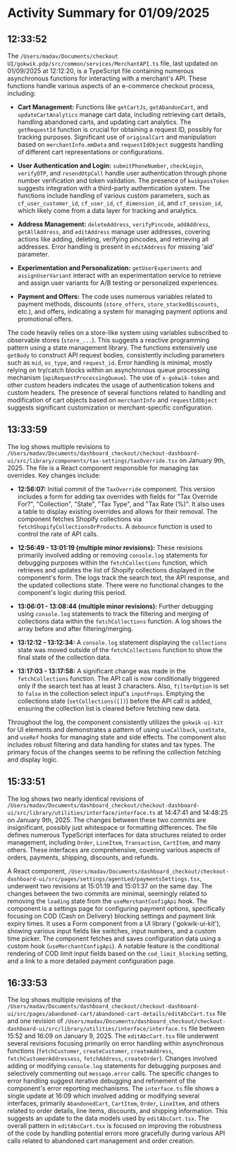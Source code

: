 # Activity Summary for 01/09/2025

## 12:33:52
The `/Users/madav/Documents/checkout UI/gokwik.pdp/src/common/services/MerchantAPI.ts` file, last updated on 01/09/2025 at 12:12:20, is a TypeScript file containing numerous asynchronous functions for interacting with a merchant's API.  These functions handle various aspects of an e-commerce checkout process, including:

* **Cart Management:**  Functions like `getCartJs`, `getAbandonCart`, and `updateCartAnalytics` manage cart data, including retrieving cart details, handling abandoned carts, and updating cart analytics.  The `getRequestId` function is crucial for obtaining a request ID, possibly for tracking purposes.  Significant use of `originalCart` and manipulation based on `merchantInfo.mmData` and `requestIdObject` suggests handling of different cart representations or configurations.

* **User Authentication and Login:** `submitPhoneNumber`, `checkLogin`, `verifyOTP`, and `resendOtpCall` handle user authentication through phone number verification and token validation. The presence of `kwikpassToken` suggests integration with a third-party authentication system.  The functions include handling of various custom parameters, such as `cf_user_customer_id`, `cf_user_id`, `cf_dimension_id`, and `cf_session_id`, which likely come from a data layer for tracking and analytics.

* **Address Management:** `deleteAddress`, `verifyPincode`, `addAddress`, `getAllAddress`, and `editAddress` manage user addresses, covering actions like adding, deleting, verifying pincodes, and retrieving all addresses.  Error handling is present in `editAddress` for missing 'aid' parameter.

* **Experimentation and Personalization:** `getUserExperiments` and `assignUserVariant` interact with an experimentation service to retrieve and assign user variants for A/B testing or personalized experiences.

* **Payment and Offers:** The code uses numerous variables related to payment methods, discounts (`store_offers`, `store_stackedDiscounts`, etc.), and offers, indicating a system for managing payment options and promotional offers.

The code heavily relies on a store-like system using variables subscribed to observable stores (`store_...`). This suggests a reactive programming pattern using a state management library.  The functions extensively use `getBody` to construct API request bodies, consistently including parameters such as `mid`, `os_type`, and `request_id`.  Error handling is minimal, mostly relying on try/catch blocks within an asynchronous queue processing mechanism (`apiRequestProcessingQueue`). The use of `x-gokwik-token` and other custom headers indicates the usage of authentication tokens and custom headers.  The presence of several functions related to handling and modification of cart objects based on `merchantInfo` and `requestIdObject` suggests significant customization or merchant-specific configuration.


## 13:33:59
The log shows multiple revisions to `/Users/madav/Documents/dashboard_checkout/checkout-dashboard-ui/src/library/components/tax-settings/taxOverride.tsx` on January 9th, 2025.  The file is a React component responsible for managing tax overrides.  Key changes include:

* **12:56:07:** Initial commit of the `TaxOverride` component.  This version includes a form for adding tax overrides with fields for "Tax Override For?", "Collection", "State", "Tax Type", and "Tax Rate (%)".  It also uses a table to display existing overrides and allows for their removal. The component fetches Shopify collections via `fetchShopifyCollectionsOrProducts`.  A `debounce` function is used to control the rate of API calls.

* **12:56:49 - 13:01:19 (multiple minor revisions):** These revisions primarily involved adding or removing `console.log` statements for debugging purposes within the `fetchCollections` function, which retrieves and updates the list of Shopify collections displayed in the component's form.  The logs track the search text, the API response, and the updated collections state.  There were no functional changes to the component's logic during this period.

* **13:06:01 - 13:08:44 (multiple minor revisions):**  Further debugging using `console.log` statements to track the filtering and merging of collections data within the `fetchCollections` function.  A log shows the array before and after filtering/merging.

* **13:12:12 - 13:12:34:** A `console.log` statement displaying the `collections` state was moved outside of the `fetchCollections` function to show the final state of the collection data.

* **13:17:03 - 13:17:58:**  A significant change was made in the `fetchCollections` function.  The API call is now conditionally triggered only if the search text has at least 3 characters.  Also, `filterOption` is set to `false` in the collection select input's `inputProps`.  Emptying the collections state (`setCollections([])`) before the API call is added, ensuring the collection list is cleared before fetching new data.

Throughout the log, the component consistently utilizes the `gokwik-ui-kit` for UI elements and demonstrates a pattern of using `useCallback`, `useState`, and `useRef` hooks for managing state and side effects. The component also includes robust filtering and data handling for states and tax types.  The primary focus of the changes seems to be refining the collection fetching and display logic.


## 15:33:51
The log shows two nearly identical revisions of `/Users/madav/Documents/dashboard_checkout/checkout-dashboard-ui/src/library/utilities/interface/interface.ts`  at 14:47:41 and 14:48:25 on January 9th, 2025.  The changes between these two commits are insignificant, possibly just whitespace or formatting differences. The file defines numerous TypeScript interfaces for data structures related to order management, including `Order`, `LineItem`, `Transaction`, `CartItem`, and many others.  These interfaces are comprehensive, covering various aspects of orders, payments, shipping, discounts, and refunds.

A React component, `/Users/madav/Documents/dashboard_checkout/checkout-dashboard-ui/src/pages/settings/agentLed/paymentsSettings.tsx`,  underwent two revisions at 15:01:19 and 15:01:37 on the same day. The changes between the two commits are minimal, seemingly related to removing the `loading` state from the `useMerchantConfigApi` hook.  The component is a settings page for configuring payment options, specifically focusing on COD (Cash on Delivery) blocking settings and payment link expiry times. It uses a Form component from a UI library ('gokwik-ui-kit'), showing various input fields like switches, input numbers, and a custom time picker. The component fetches and saves configuration data using a custom hook (`useMerchantConfigApi`).  A notable feature is the conditional rendering of COD limit input fields based on the `cod_limit_blocking` setting, and a link to a more detailed payment configuration page.


## 16:33:53
The log shows multiple revisions of the `/Users/madav/Documents/dashboard_checkout/checkout-dashboard-ui/src/pages/abandoned-cart/abandoned-cart-details/editAbcCart.tsx` file and one revision of `/Users/madav/Documents/dashboard_checkout/checkout-dashboard-ui/src/library/utilities/interface/interface.ts` file between 15:52 and 16:09 on January 9, 2025.  The `editAbcCart.tsx` file underwent several revisions focusing primarily on error handling within asynchronous functions (`fetchCustomer`, `createCustomer`, `createAddress`, `fetchCustomerAddressess`, `fetchAddress`, `createOrder`).  Changes involved adding or modifying `console.log` statements for debugging purposes and selectively commenting out `message.error` calls.  The specific changes to error handling suggest iterative debugging and refinement of the component's error reporting mechanisms.  The `interface.ts` file shows a single update at 16:09 which involved adding or modifying several interfaces, primarily  `AbandonedCart`, `CartItem`, `Order`, `LineItem`, and others related to order details, line items, discounts, and shipping information.  This suggests an update to the data models used by `editAbcCart.tsx`.  The overall pattern in `editAbcCart.tsx` is focused on improving the robustness of the code by handling potential errors more gracefully during various API calls related to abandoned cart management and order creation.
